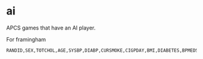 # ai
APCS games that have an AI player.

For framingham
```
RANDID,SEX,TOTCHOL,AGE,SYSBP,DIABP,CURSMOKE,CIGPDAY,BMI,DIABETES,BPMEDS,HEARTRTE,GLUCOSE,educ,PREVCHD,PREVAP,PREVMI,PREVSTRK,PREVHYP,TIME,PERIOD,HDLC,LDLC,DEATH,ANGINA,HOSPMI,MI_FCHD,ANYCHD,STROKE,CVD,HYPERTEN,TIMEAP,TIMEMI,TIMEMIFC,TIMECHD,TIMESTRK,TIMECVD,TIMEDTH,TIMEHYP
```
